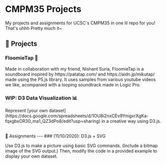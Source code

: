 # CMPM35 Projects
My projects and assignments for UCSC's CMPM35 in one lil repo for you! <br>
That's uhhh Pretty much it~

💪 Projects
---
### FloomieTap 🎵
<p> Made in collaboration with my friend, Nishant Suria, FloomieTap is a soundboard inspired by https://patatap.com/ and https://aidn.jp/mikutap/ made using the P5.js library. It uses samples from various youtube videos we like, acompanied with a looping soundtrack made in Logic Pro.</p>

### WIP: D3 Data Visualization 📊
<p> Represent [your own dataset](https://docs.google.com/spreadsheets/d/1OU8i2nxCEv9YmgxrXgKa-fqxgbxOR30_ma1_QZ3dPo8/edit?usp=sharing) in a creative way using D3.js.</p>
<br>
🍎 Assignments
---
### (11/10/2020): D3.js + SVG
<p> Use D3.js to make a picture using basic SVG commands. (Include a bitmap image of the SVG output.) Then, modify the code in a provided example to display your own dataset. </p>
